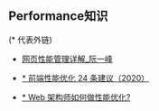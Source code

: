 ## Performance知识

(* 代表外链)
- [网页性能管理详解_阮一峰](https://www.ruanyifeng.com/blog/2015/09/web-page-performance-in-depth.html)
- [* 前端性能优化 24 条建议（2020）](https://juejin.im/post/6892994632968306702?utm_source=gold_browser_extension)

- [* Web 架构师如何做性能优化?](https://juejin.cn/post/6898235695245197325?utm_source=gold_browser_extension#heading-0)